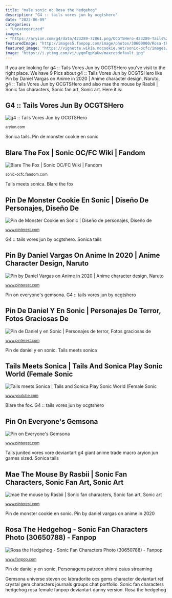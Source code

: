 ```yaml
---
title: "male sonic oc Rosa the hedgehog"
description: "G4 :: tails vores jun by ocgtshero"
date: "2022-06-09"
categories:
- "Uncategorized"
images:
- "https://aryion.com/g4/data/423289-72861.png/OCGTSHero-423289-Tails%2bVores%2bJunited.png"
featuredImage: "http://images5.fanpop.com/image/photos/30600000/Rosa-the-Hedgehog-sonic-fan-characters-30650788-566-890.jpg"
featured_image: "https://vignette.wikia.nocookie.net/sonic-ocfc/images/7/7d/Blare.png/revision/latest?cb=20200929232916"
image: "https://i.ytimg.com/vi/uyqmFqpKuUw/maxresdefault.jpg"
---
```


If you are looking for g4 :: Tails Vores Jun by OCGTSHero you've visit to the right place. We have 9 Pics about g4 :: Tails Vores Jun by OCGTSHero like Pin by Daniel Vargas on Anime in 2020 | Anime character design, Naruto, g4 :: Tails Vores Jun by OCGTSHero and also mae the mouse by Rasbii | Sonic fan characters, Sonic fan art, Sonic art. Here it is:

## G4 :: Tails Vores Jun By OCGTSHero

![g4 :: Tails Vores Jun by OCGTSHero](https://aryion.com/g4/data/423289-72861.png/OCGTSHero-423289-Tails%2bVores%2bJunited.png "Pin de daniel y en sonic")

<small>aryion.com</small>

Sonica tails. Pin de monster cookie en sonic

## Blare The Fox | Sonic OC/FC Wiki | Fandom

![Blare The Fox | Sonic OC/FC Wiki | Fandom](https://vignette.wikia.nocookie.net/sonic-ocfc/images/7/7d/Blare.png/revision/latest?cb=20200929232916 "Tails meets sonica")

<small>sonic-ocfc.fandom.com</small>

Tails meets sonica. Blare the fox

## Pin De Monster Cookie En Sonic | Diseño De Personajes, Diseño De

![Pin de Monster Cookie en Sonic | Diseño de personajes, Diseño de](https://i.pinimg.com/736x/14/ae/44/14ae44ad2fd99828fb897c049a49e13d.jpg "G4 :: tails vores jun by ocgtshero")

<small>www.pinterest.com</small>

G4 :: tails vores jun by ocgtshero. Sonica tails

## Pin By Daniel Vargas On Anime In 2020 | Anime Character Design, Naruto

![Pin by Daniel Vargas on Anime in 2020 | Anime character design, Naruto](https://i.pinimg.com/736x/91/3f/9c/913f9c147794e11b5f4db7cddfa6edf4.jpg "Sonica tails")

<small>www.pinterest.com</small>

Pin on everyone&#039;s gemsona. G4 :: tails vores jun by ocgtshero

## Pin De Daniel Y En Sonic | Personajes De Terror, Fotos Graciosas De

![Pin de Daniel y en Sonic | Personajes de terror, Fotos graciosas de](https://i.pinimg.com/originals/30/31/d1/3031d13ff2df0628ef000ef4ab631af9.jpg "Pin de daniel y en sonic")

<small>www.pinterest.com</small>

Pin de daniel y en sonic. Tails meets sonica

## Tails Meets Sonica | Tails And Sonica Play Sonic World (Female Sonic

![Tails meets Sonica | Tails and Sonica Play Sonic World (Female Sonic](https://i.ytimg.com/vi/uyqmFqpKuUw/maxresdefault.jpg "Pin on everyone&#039;s gemsona")

<small>www.youtube.com</small>

Blare the fox. G4 :: tails vores jun by ocgtshero

## Pin On Everyone&#039;s Gemsona

![Pin on Everyone&#039;s Gemsona](https://i.pinimg.com/736x/0a/ee/ac/0aeeac84030b21f6b3676cff6180272f--character-design-gem-oc.jpg "Tails junited vores vore deviantart g4 giant anime trade macro aryion jun games sized")

<small>www.pinterest.com</small>

Tails junited vores vore deviantart g4 giant anime trade macro aryion jun games sized. Sonica tails

## Mae The Mouse By Rasbii | Sonic Fan Characters, Sonic Fan Art, Sonic Art

![mae the mouse by Rasbii | Sonic fan characters, Sonic fan art, Sonic art](https://i.pinimg.com/736x/e9/6f/6f/e96f6f986dd6a5d4b8426bb886e12252.jpg "Rosa the hedgehog")

<small>www.pinterest.com</small>

Pin de monster cookie en sonic. Pin by daniel vargas on anime in 2020

## Rosa The Hedgehog - Sonic Fan Characters Photo (30650788) - Fanpop

![Rosa the Hedgehog - Sonic Fan Characters Photo (30650788) - Fanpop](http://images5.fanpop.com/image/photos/30600000/Rosa-the-Hedgehog-sonic-fan-characters-30650788-566-890.jpg "Pin de daniel y en sonic")

<small>www.fanpop.com</small>

Pin de daniel y en sonic. Personagens patreon shinra caius streaming

Gemsona universe steven oc labradorite ocs gems character deviantart ref crystal gem characters journals groups chat portfolio. Sonic fan characters hedgehog rosa female fanpop deviantart danny version. Rosa the hedgehog
